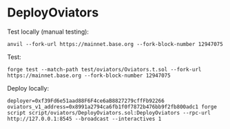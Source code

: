 # DeployOviators

Test locally (manual testing):
```
anvil --fork-url https://mainnet.base.org --fork-block-number 12947075
```

Test:
```
forge test --match-path test/oviators/Oviators.t.sol --fork-url https://mainnet.base.org --fork-block-number 12947075
```

Deploy locally:
```
deployer=0xf39Fd6e51aad88F6F4ce6aB8827279cffFb92266 oviators_v1_address=0x8991a2794ca6fb1f0f7872b476bb9f2fb800adc1 forge script script/oviators/DeployOviators.sol:DeployOviators --rpc-url http://127.0.0.1:8545 --broadcast --interactives 1
```
